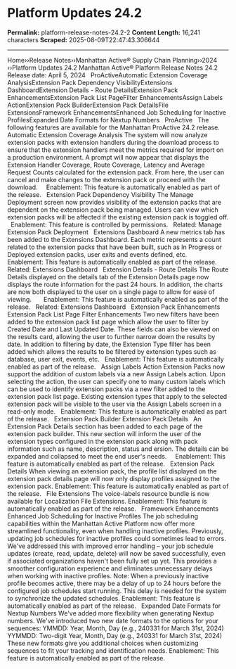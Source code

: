 # Platform Updates 24.2

**Permalink:** platform-release-notes-24.2-2
**Content Length:** 16,241 characters
**Scraped:** 2025-08-09T22:47:43.306644

---

Home&rsaquo;&rsaquo;Release Notes&rsaquo;&rsaquo;Manhattan Active® Supply Chain Planning&rsaquo;&rsaquo;2024 ››Platform Updates 24.2 Manhattan Active&reg; Platform Release Notes 24.2 Release date: April 5, 2024 &nbsp; ProActiveAutomatic Extension Coverage AnalysisExtension Pack Dependency VisibilityExtensions DashboardExtension Details - Route DetailsExtension Pack EnhancementsExtension Pack List PageFilter EnhancementsAssign Labels ActionExtension Pack BuilderExtension Pack DetailsFile ExtensionsFramework EnhancementsEnhanced Job Scheduling for Inactive ProfilesExpanded Date Formats for Nextup Numbers &nbsp; ProActive &nbsp; The following features are available for the Manhattan ProActive 24.2 release. &nbsp; Automatic Extension Coverage Analysis The system will now analyze extension packs with extension handlers during the download process to ensure that the extension handlers meet the metrics required for import on a production environment. A prompt will now appear that displays the Extension Handler Coverage, Route Coverage, Latency and Average Request Counts calculated for the extension pack. From here, the user can cancel and make changes to the extension pack or proceed with the download. &nbsp; &nbsp; Enablement:&nbsp;This feature is automatically enabled as part of the release. &nbsp; Extension Pack Dependency Visibility The Manage Deployment screen now provides visibility of the extension packs that are dependent on the extension pack being managed. Users can view which extension packs will be affected if the existing extension pack is toggled off. &nbsp; Enablement:&nbsp;This feature is controlled by permissions. &nbsp; Related: Manage Extension Pack Deployment &nbsp; Extensions Dashboard A new metrics tab has been added to the Extensions Dashboard. Each metric represents a count related to the extension packs that have been built, such as In Progress or Deployed extension packs, user exits and events defined, etc. &nbsp; &nbsp; Enablement:&nbsp;This feature is automatically enabled as part of the release. &nbsp; Related: Extensions Dashboard &nbsp; Extension Details - Route Details The Route Details displayed on the details tab of the Extension Details page now displays the route information for the past 24 hours. In addition, the charts are now both displayed to the user on a single page to allow for ease of viewing. &nbsp; &nbsp; &nbsp; Enablement:&nbsp;This feature is automatically enabled as part of the release. &nbsp; Related: Extensions Dashboard &nbsp; Extension Pack Enhancements &nbsp; Extension Pack List Page Filter Enhancements Two new filters have been added to the extension pack list page which allow the user to filter by Created Date and Last Updated Date. These fields can also be viewed on the results card, allowing the user to further narrow down the results by date. In addition to filtering by date, the Extension Type filter has been added which allows the results to be filtered by extension types such as database, user exit, events, etc. &nbsp; Enablement:&nbsp;This feature is automatically enabled as part of the release. &nbsp; Assign Labels Action Extension Packs now support the addition of custom labels via a new Assign Labels action. Upon selecting the action, the user can specify one to many custom labels which can be used to identify extension packs via a new filter added to the extension pack list page. Existing extension types that apply to the selected extension pack will be visible to the user via the Assign Labels screen in a read-only mode. &nbsp; Enablement:&nbsp;This feature is automatically enabled as part of the release. &nbsp; Extension Pack Builder Extension Pack Details &nbsp; An Extension Pack Details section has been added to each page of the extension pack builder. This new section will inform the user of the extension types configured in the extension pack along with pack information such as name, description, status and ersion. The details can be expanded and collapsed to meet the end user&#39;s needs. &nbsp; &nbsp; Enablement:&nbsp;This feature is automatically enabled as part of the release. &nbsp; Extension Pack Details When viewing an extension pack,&nbsp;the profile list displayed on the extension pack details page will now only display profiles assigned to the extension pack. Enablement:&nbsp;This feature is automatically enabled as part of the release. &nbsp; File Extensions The voice-labels resource bundle is now available for Localization File Extensions. Enablement:&nbsp;This feature is automatically enabled as part of the release. &nbsp; Framework Enhancements &nbsp; Enhanced Job Scheduling for Inactive Profiles The job scheduling capabilities within the Manhattan Active Platform now offer more streamlined functionality, even when handling inactive profiles. Previously, updating job schedules for inactive profiles could sometimes lead to errors. We&#39;ve addressed this with improved error handling &ndash; your job schedule updates (create, read, update, delete) will now be saved successfully, even if associated organizations haven&#39;t been fully set up yet. This provides a smoother configuration experience and eliminates unnecessary delays when working with inactive profiles. Note: When a previously inactive profile becomes active, there may be a delay of up to 24 hours before the configured job schedules start running. This delay is needed for the system to synchronize the updated schedules. Enablement: This feature is automatically enabled as part of the release. &nbsp; Expanded Date Formats for Nextup Numbers We&#39;ve added more flexibility when generating Nextup numbers. We&#39;ve introduced two new date formats to the options for your sequences: YMMDD: Year, Month, Day (e.g., 240331 for March 31st, 2024) YYMMDD: Two-digit Year, Month, Day (e.g., 240331 for March 31st, 2024) These new formats give you additional choices when customizing sequences to fit your tracking and identification needs. Enablement: This feature is automatically enabled as part of the release. &nbsp; &nbsp;